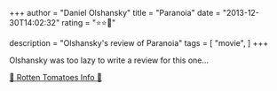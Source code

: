 +++
author = "Daniel Olshansky"
title = "Paranoia"
date = "2013-12-30T14:02:32"
rating = "⭐⭐🌟"

description = "Olshansky's review of Paranoia"
tags = [
    "movie",
]
+++


Olshansky was too lazy to write a review for this one...

[🍅 Rotten Tomatoes Info 🍅](https://www.rottentomatoes.com//m/paranoia_2013)